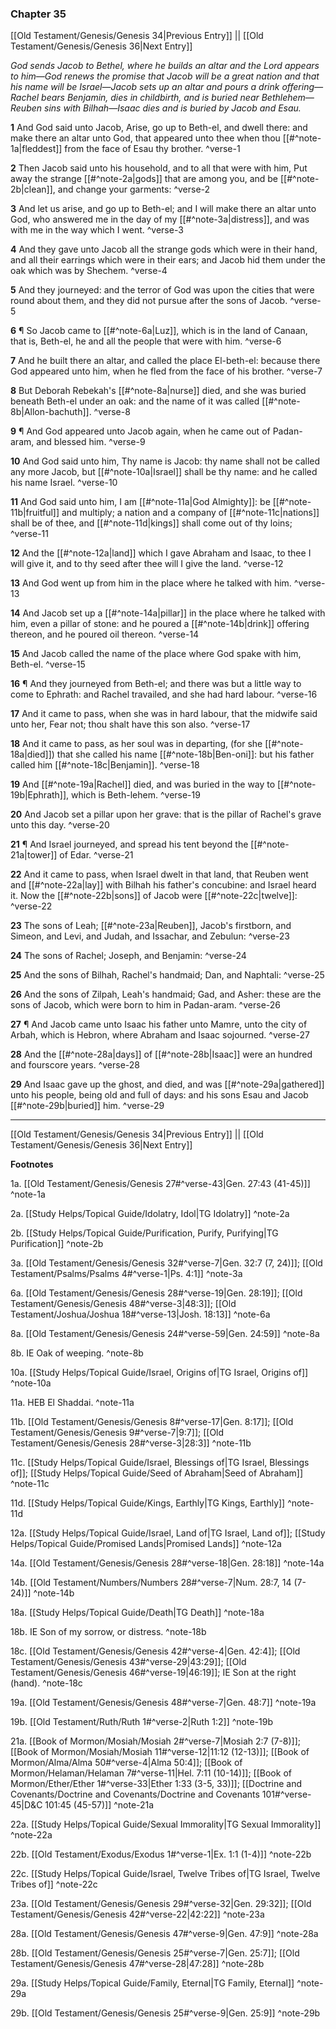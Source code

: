 ### Chapter 35

[[Old Testament/Genesis/Genesis 34|Previous Entry]]  ||  [[Old Testament/Genesis/Genesis 36|Next Entry]]

*God sends Jacob to Bethel, where he builds an altar and the Lord appears to him—God renews the promise that Jacob will be a great nation and that his name will be Israel—Jacob sets up an altar and pours a drink offering—Rachel bears Benjamin, dies in childbirth, and is buried near Bethlehem—Reuben sins with Bilhah—Isaac dies and is buried by Jacob and Esau.*

**1**  And God said unto Jacob, Arise, go up to Beth-el, and dwell there: and make there an altar unto God, that appeared unto thee when thou [[#^note-1a|fleddest]] from the face of Esau thy brother. ^verse-1

**2**  Then Jacob said unto his household, and to all that were with him, Put away the strange [[#^note-2a|gods]] that are among you, and be [[#^note-2b|clean]], and change your garments: ^verse-2

**3**  And let us arise, and go up to Beth-el; and I will make there an altar unto God, who answered me in the day of my [[#^note-3a|distress]], and was with me in the way which I went. ^verse-3

**4**  And they gave unto Jacob all the strange gods which were in their hand, and all their earrings which were in their ears; and Jacob hid them under the oak which was by Shechem. ^verse-4

**5**  And they journeyed: and the terror of God was upon the cities that were round about them, and they did not pursue after the sons of Jacob. ^verse-5

**6**  ¶ So Jacob came to [[#^note-6a|Luz]], which is in the land of Canaan, that is, Beth-el, he and all the people that were with him. ^verse-6

**7**  And he built there an altar, and called the place El-beth-el: because there God appeared unto him, when he fled from the face of his brother. ^verse-7

**8**  But Deborah Rebekah's [[#^note-8a|nurse]] died, and she was buried beneath Beth-el under an oak: and the name of it was called [[#^note-8b|Allon-bachuth]]. ^verse-8

**9**  ¶ And God appeared unto Jacob again, when he came out of Padan-aram, and blessed him. ^verse-9

**10**  And God said unto him, Thy name is Jacob: thy name shall not be called any more Jacob, but [[#^note-10a|Israel]] shall be thy name: and he called his name Israel. ^verse-10

**11**  And God said unto him, I am [[#^note-11a|God Almighty]]: be [[#^note-11b|fruitful]] and multiply; a nation and a company of [[#^note-11c|nations]] shall be of thee, and [[#^note-11d|kings]] shall come out of thy loins; ^verse-11

**12**  And the [[#^note-12a|land]] which I gave Abraham and Isaac, to thee I will give it, and to thy seed after thee will I give the land. ^verse-12

**13**  And God went up from him in the place where he talked with him. ^verse-13

**14**  And Jacob set up a [[#^note-14a|pillar]] in the place where he talked with him, even a pillar of stone: and he poured a [[#^note-14b|drink]] offering thereon, and he poured oil thereon. ^verse-14

**15**  And Jacob called the name of the place where God spake with him, Beth-el. ^verse-15

**16**  ¶ And they journeyed from Beth-el; and there was but a little way to come to Ephrath: and Rachel travailed, and she had hard labour. ^verse-16

**17**  And it came to pass, when she was in hard labour, that the midwife said unto her, Fear not; thou shalt have this son also. ^verse-17

**18**  And it came to pass, as her soul was in departing, (for she [[#^note-18a|died]]) that she called his name [[#^note-18b|Ben-oni]]: but his father called him [[#^note-18c|Benjamin]]. ^verse-18

**19**  And [[#^note-19a|Rachel]] died, and was buried in the way to [[#^note-19b|Ephrath]], which is Beth-lehem. ^verse-19

**20**  And Jacob set a pillar upon her grave: that is the pillar of Rachel's grave unto this day. ^verse-20

**21**  ¶ And Israel journeyed, and spread his tent beyond the [[#^note-21a|tower]] of Edar. ^verse-21

**22**  And it came to pass, when Israel dwelt in that land, that Reuben went and [[#^note-22a|lay]] with Bilhah his father's concubine: and Israel heard it. Now the [[#^note-22b|sons]] of Jacob were [[#^note-22c|twelve]]: ^verse-22

**23**  The sons of Leah; [[#^note-23a|Reuben]], Jacob's firstborn, and Simeon, and Levi, and Judah, and Issachar, and Zebulun: ^verse-23

**24**  The sons of Rachel; Joseph, and Benjamin: ^verse-24

**25**  And the sons of Bilhah, Rachel's handmaid; Dan, and Naphtali: ^verse-25

**26**  And the sons of Zilpah, Leah's handmaid; Gad, and Asher: these are the sons of Jacob, which were born to him in Padan-aram. ^verse-26

**27**  ¶ And Jacob came unto Isaac his father unto Mamre, unto the city of Arbah, which is Hebron, where Abraham and Isaac sojourned. ^verse-27

**28**  And the [[#^note-28a|days]] of [[#^note-28b|Isaac]] were an hundred and fourscore years. ^verse-28

**29**  And Isaac gave up the ghost, and died, and was [[#^note-29a|gathered]] unto his people, being old and full of days: and his sons Esau and Jacob [[#^note-29b|buried]] him. ^verse-29


---
[[Old Testament/Genesis/Genesis 34|Previous Entry]]  ||  [[Old Testament/Genesis/Genesis 36|Next Entry]]


**Footnotes**


1a. [[Old Testament/Genesis/Genesis 27#^verse-43|Gen. 27:43 (41-45)]] ^note-1a

2a. [[Study Helps/Topical Guide/Idolatry, Idol|TG Idolatry]] ^note-2a

2b. [[Study Helps/Topical Guide/Purification, Purify, Purifying|TG Purification]] ^note-2b

3a. [[Old Testament/Genesis/Genesis 32#^verse-7|Gen. 32:7 (7, 24)]]; [[Old Testament/Psalms/Psalms 4#^verse-1|Ps. 4:1]] ^note-3a

6a. [[Old Testament/Genesis/Genesis 28#^verse-19|Gen. 28:19]]; [[Old Testament/Genesis/Genesis 48#^verse-3|48:3]]; [[Old Testament/Joshua/Joshua 18#^verse-13|Josh. 18:13]] ^note-6a

8a. [[Old Testament/Genesis/Genesis 24#^verse-59|Gen. 24:59]] ^note-8a

8b. IE Oak of weeping. ^note-8b

10a. [[Study Helps/Topical Guide/Israel, Origins of|TG Israel, Origins of]] ^note-10a

11a. HEB El Shaddai. ^note-11a

11b. [[Old Testament/Genesis/Genesis 8#^verse-17|Gen. 8:17]]; [[Old Testament/Genesis/Genesis 9#^verse-7|9:7]]; [[Old Testament/Genesis/Genesis 28#^verse-3|28:3]] ^note-11b

11c. [[Study Helps/Topical Guide/Israel, Blessings of|TG Israel, Blessings of]]; [[Study Helps/Topical Guide/Seed of Abraham|Seed of Abraham]] ^note-11c

11d. [[Study Helps/Topical Guide/Kings, Earthly|TG Kings, Earthly]] ^note-11d

12a. [[Study Helps/Topical Guide/Israel, Land of|TG Israel, Land of]]; [[Study Helps/Topical Guide/Promised Lands|Promised Lands]] ^note-12a

14a. [[Old Testament/Genesis/Genesis 28#^verse-18|Gen. 28:18]] ^note-14a

14b. [[Old Testament/Numbers/Numbers 28#^verse-7|Num. 28:7, 14 (7-24)]] ^note-14b

18a. [[Study Helps/Topical Guide/Death|TG Death]] ^note-18a

18b. IE Son of my sorrow, or distress. ^note-18b

18c. [[Old Testament/Genesis/Genesis 42#^verse-4|Gen. 42:4]]; [[Old Testament/Genesis/Genesis 43#^verse-29|43:29]]; [[Old Testament/Genesis/Genesis 46#^verse-19|46:19]]; IE Son at the right (hand).  ^note-18c

19a. [[Old Testament/Genesis/Genesis 48#^verse-7|Gen. 48:7]] ^note-19a

19b. [[Old Testament/Ruth/Ruth 1#^verse-2|Ruth 1:2]] ^note-19b

21a. [[Book of Mormon/Mosiah/Mosiah 2#^verse-7|Mosiah 2:7 (7-8)]]; [[Book of Mormon/Mosiah/Mosiah 11#^verse-12|11:12 (12-13)]]; [[Book of Mormon/Alma/Alma 50#^verse-4|Alma 50:4]]; [[Book of Mormon/Helaman/Helaman 7#^verse-11|Hel. 7:11 (10-14)]]; [[Book of Mormon/Ether/Ether 1#^verse-33|Ether 1:33 (3-5, 33)]]; [[Doctrine and Covenants/Doctrine and Covenants/Doctrine and Covenants 101#^verse-45|D&C 101:45 (45-57)]] ^note-21a

22a. [[Study Helps/Topical Guide/Sexual Immorality|TG Sexual Immorality]] ^note-22a

22b. [[Old Testament/Exodus/Exodus 1#^verse-1|Ex. 1:1 (1-4)]] ^note-22b

22c. [[Study Helps/Topical Guide/Israel, Twelve Tribes of|TG Israel, Twelve Tribes of]] ^note-22c

23a. [[Old Testament/Genesis/Genesis 29#^verse-32|Gen. 29:32]]; [[Old Testament/Genesis/Genesis 42#^verse-22|42:22]] ^note-23a

28a. [[Old Testament/Genesis/Genesis 47#^verse-9|Gen. 47:9]] ^note-28a

28b. [[Old Testament/Genesis/Genesis 25#^verse-7|Gen. 25:7]]; [[Old Testament/Genesis/Genesis 47#^verse-28|47:28]] ^note-28b

29a. [[Study Helps/Topical Guide/Family, Eternal|TG Family, Eternal]] ^note-29a

29b. [[Old Testament/Genesis/Genesis 25#^verse-9|Gen. 25:9]] ^note-29b